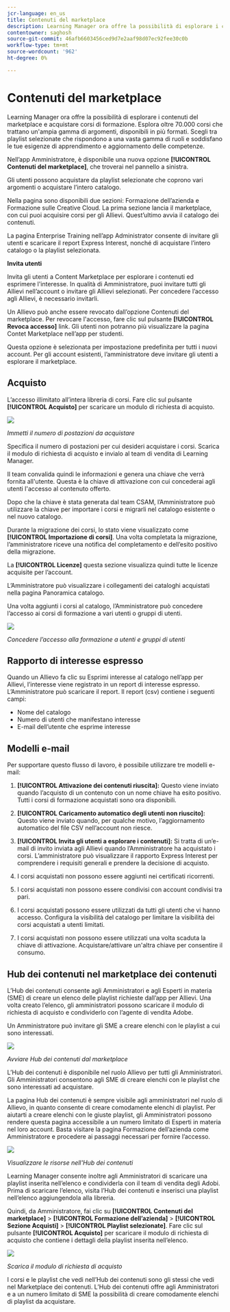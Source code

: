 ```yaml
---
jcr-language: en_us
title: Contenuti del marketplace
description: Learning Manager ora offre la possibilità di esplorare i contenuti del marketplace e acquistare corsi di formazione. Esplora oltre 70.000 corsi che trattano un'ampia gamma di argomenti, disponibili in più formati. Scegli tra playlist selezionate che rispondono a una vasta gamma di ruoli e soddisfano le tue esigenze di apprendimento e aggiornamento delle competenze.
contentowner: saghosh
source-git-commit: 46afb6603456ced9d7e2aaf98d07ec92fee30c0b
workflow-type: tm+mt
source-wordcount: '962'
ht-degree: 0%

---
```




# Contenuti del marketplace

Learning Manager ora offre la possibilità di esplorare i contenuti del marketplace e acquistare corsi di formazione. Esplora oltre 70.000 corsi che trattano un&#39;ampia gamma di argomenti, disponibili in più formati. Scegli tra playlist selezionate che rispondono a una vasta gamma di ruoli e soddisfano le tue esigenze di apprendimento e aggiornamento delle competenze.

Nell’app Amministratore, è disponibile una nuova opzione **[!UICONTROL Contenuti del marketplace]**, che troverai nel pannello a sinistra.

Gli utenti possono acquistare da playlist selezionate che coprono vari argomenti o acquistare l’intero catalogo.

Nella pagina sono disponibili due sezioni: Formazione dell’azienda e Formazione sulle Creative Cloud. La prima sezione lancia il marketplace, con cui puoi acquisire corsi per gli Allievi. Quest’ultimo avvia il catalogo dei contenuti.

La pagina Enterprise Training nell’app Administrator consente di invitare gli utenti e scaricare il report Express Interest, nonché di acquistare l’intero catalogo o la playlist selezionata.

**Invita utenti**

Invita gli utenti a Content Marketplace per esplorare i contenuti ed esprimere l&#39;interesse. In qualità di Amministratore, puoi invitare tutti gli Allievi nell’account o invitare gli Allievi selezionati. Per concedere l’accesso agli Allievi, è necessario invitarli.

Un Allievo può anche essere revocato dall’opzione Contenuti del marketplace. Per revocare l&#39;accesso, fare clic sul pulsante **[!UICONTROL Revoca accesso]** link.  Gli utenti non potranno più visualizzare la pagina Contet Marketplace nell’app per studenti.

Questa opzione è selezionata per impostazione predefinita per tutti i nuovi account. Per gli account esistenti, l’amministratore deve invitare gli utenti a esplorare il marketplace.

## Acquisto

L’accesso illimitato all’intera libreria di corsi. Fare clic sul pulsante **[!UICONTROL Acquisto]** per scaricare un modulo di richiesta di acquisto.

![](assets/purchase-request.png)

*Immetti il numero di postazioni da acquistare*

Specifica il numero di postazioni per cui desideri acquistare i corsi. Scarica il modulo di richiesta di acquisto e invialo al team di vendita di Learning Manager.

Il team convalida quindi le informazioni e genera una chiave che verrà fornita all&#39;utente. Questa è la chiave di attivazione con cui concederai agli utenti l&#39;accesso al contenuto offerto.

Dopo che la chiave è stata generata dal team CSAM, l’Amministratore può utilizzare la chiave per importare i corsi e migrarli nel catalogo esistente o nel nuovo catalogo.

Durante la migrazione dei corsi, lo stato viene visualizzato come **[!UICONTROL Importazione di corsi]**. Una volta completata la migrazione, l’amministratore riceve una notifica del completamento e dell’esito positivo della migrazione.

La **[!UICONTROL Licenze]** questa sezione visualizza quindi tutte le licenze acquisite per l’account.

L’Amministratore può visualizzare i collegamenti dei cataloghi acquistati nella pagina Panoramica catalogo.

Una volta aggiunti i corsi al catalogo, l’Amministratore può concedere l’accesso ai corsi di formazione a vari utenti o gruppi di utenti.

![](assets/licenses.png)

*Concedere l’accesso alla formazione a utenti e gruppi di utenti*

## Rapporto di interesse espresso

Quando un Allievo fa clic su Esprimi interesse al catalogo nell’app per Allievi, l’interesse viene registrato in un report di interesse espresso. L’Amministratore può scaricare il report. Il report (csv) contiene i seguenti campi:

* Nome del catalogo
* Numero di utenti che manifestano interesse
* E-mail dell’utente che esprime interesse

## Modelli e-mail

Per supportare questo flusso di lavoro, è possibile utilizzare tre modelli e-mail:

1. **[!UICONTROL Attivazione dei contenuti riuscita]:** Questo viene inviato quando l’acquisto di un contenuto con un nome chiave ha esito positivo. Tutti i corsi di formazione acquistati sono ora disponibili.
1. **[!UICONTROL Caricamento automatico degli utenti non riuscito]:** Questo viene inviato quando, per qualche motivo, l’aggiornamento automatico del file CSV nell’account non riesce.
1. **[!UICONTROL Invita gli utenti a esplorare i contenuti]:** Si tratta di un’e-mail di invito inviata agli Allievi quando l’Amministratore ha acquistato i corsi. L’amministratore può visualizzare il rapporto Express Interest per comprendere i requisiti generali e prendere la decisione di acquisto.

1. I corsi acquistati non possono essere aggiunti nei certificati ricorrenti.
1. I corsi acquistati non possono essere condivisi con account condivisi tra pari.
1. I corsi acquistati possono essere utilizzati da tutti gli utenti che vi hanno accesso. Configura la visibilità del catalogo per limitare la visibilità dei corsi acquistati a utenti limitati.
1. I corsi acquistati non possono essere utilizzati una volta scaduta la chiave di attivazione. Acquistare/attivare un&#39;altra chiave per consentire il consumo.

## Hub dei contenuti nel marketplace dei contenuti

L’Hub dei contenuti consente agli Amministratori e agli Esperti in materia (SME) di creare un elenco delle playlist richieste dall’app per Allievi. Una volta creato l’elenco, gli amministratori possono scaricare il modulo di richiesta di acquisto e condividerlo con l’agente di vendita Adobe.

Un Amministratore può invitare gli SME a creare elenchi con le playlist a cui sono interessati.

![](assets/content-hub.png)

*Avviare Hub dei contenuti dal marketplace*

L’Hub dei contenuti è disponibile nel ruolo Allievo per tutti gli Amministratori. Gli Amministratori consentono agli SME di creare elenchi con le playlist che sono interessati ad acquistare.

La pagina Hub dei contenuti è sempre visibile agli amministratori nel ruolo di Allievo, in quanto consente di creare comodamente elenchi di playlist. Per aiutarti a creare elenchi con le giuste playlist, gli Amministratori possono rendere questa pagina accessibile a un numero limitato di Esperti in materia nel loro account. Basta visitare la pagina Formazione dell’azienda come Amministratore e procedere ai passaggi necessari per fornire l’accesso.

![](assets/content-hub-resources.png)

*Visualizzare le risorse nell&#39;Hub dei contenuti*

Learning Manager consente inoltre agli Amministratori di scaricare una playlist inserita nell’elenco e condividerla con il team di vendita degli Adobi. Prima di scaricare l’elenco, visita l’Hub dei contenuti e inserisci una playlist nell’elenco aggiungendola alla libreria.

Quindi, da Amministratore, fai clic su **[!UICONTROL Contenuti del marketplace]** > **[!UICONTROL Formazione dell’azienda]** > **[!UICONTROL Sezione Acquisti]** > **[!UICONTROL Playlist selezionate]**. Fare clic sul pulsante **[!UICONTROL Acquisto]** per scaricare il modulo di richiesta di acquisto che contiene i dettagli della playlist inserita nell’elenco.

![](assets/download-purchase-request.png)

*Scarica il modulo di richiesta di acquisto*

I corsi e le playlist che vedi nell’Hub dei contenuti sono gli stessi che vedi nel Marketplace dei contenuti. L’Hub dei contenuti offre agli Amministratori e a un numero limitato di SME la possibilità di creare comodamente elenchi di playlist da acquistare.
